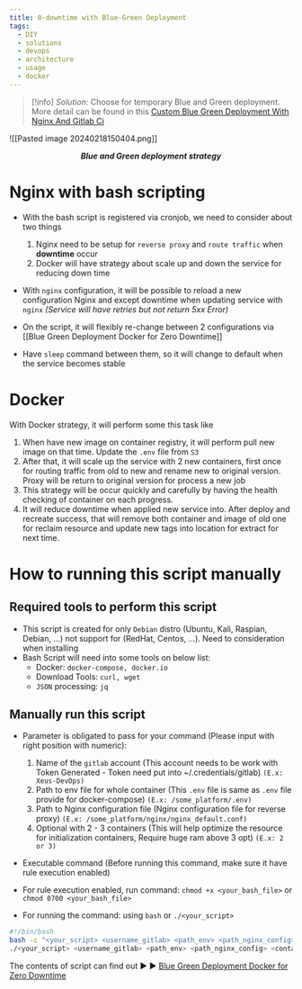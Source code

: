 ```yaml
---
title: 0-downtime with Blue-Green Deployment
tags:
  - DIY
  - solutions
  - devops
  - architecture
  - usage
  - docker
---
```

>[!info]
>*Solution*: Choose for temporary Blue and Green deployment. More detail can be found in this [ Custom Blue Green Deployment With Nginx And Gitlab Ci](https://www.kimsereylam.com/gitlab/nginx/dotnetcore/ubuntu/2019/01/04/custom-blue-green-deployment-with-nginx-and-gitlab-ci.html)

![[Pasted image 20240218150404.png]]
<div align="center">
    <strong><em><p style="text-align: center;">Blue and Green deployment strategy</p></em></strong>
</div>

# Nginx with bash scripting

- With the bash script is registered via cronjob, we need to consider about two things

	1. Nginx need to be setup for `reverse proxy` and `route traffic` when **downtime** occur 
	2. Docker will have strategy about scale up and down the service for reducing down time

- With `nginx` configuration, it will be possible to reload a new configuration Nginx and except downtime when updating service with `nginx` *(Service will have retries but not return 5xx Error)*
- On the script, it will flexibly re-change between 2 configurations via [[Blue Green Deployment Docker for Zero Downtime]]
- Have `sleep` command between them, so it will change to default when the service becomes stable

# Docker
With Docker strategy, it will perform some this task like
1. When have new image on container registry, it will perform pull new image on that time. Update the `.env` file from `S3`           
2. After that, it will scale up the service with 2 new containers, first once for routing traffic from old to new and rename new to original version. Proxy will be return to original version for process a new job
3. This strategy will be occur quickly and carefully by having the health checking of container on each progress. 
4. It will reduce downtime when applied new service into. After deploy and recreate success, that will remove both container and image of old one for reclaim resource and update new tags into location for extract for next time.

# How to running this script manually

## Required tools to perform this script
- This script is created for only `Debian` distro (Ubuntu, Kali, Raspian, Debian, ...) not support for (RedHat, Centos, ...). Need to consideration when installing
- Bash Script will need into some tools on below list: 
	- Docker: `docker-compose, docker.io`
	- Download Tools: `curl, wget`
	- `JSON` processing: `jq`

## Manually run this script
- Parameter is obligated to pass for your command (Please input with right position with numeric):
	1. Name of the `gitlab` account (This account needs to be work with Token Generated - Token need put into ~/.credentials/gitlab) `(E.x: Xeus-DevOps)`
	2. Path to env file for whole container (This `.env` file is same as `.env` file provide for docker-compose) `(E.x: /some_platform/.env)` 
	3. Path to Nginx configuration file (Nginx configuration file for reverse proxy) `(E.x: /some_platform/nginx/nginx_default.conf)` 
	4. Optional with 2 - 3 containers (This will help optimize the resource for initialization containers, Require huge ram above 3 opt) `(E.x: 2 or 3)`

- Executable command (Before running this command, make sure it have rule execution enabled) 
- For rule execution enabled, run command: `chmod +x <your_bash_file>` or `chmod 0700 <your_bash_file>` 
- For running the command: using `bash` or `./<your_script>`

```bash
#!/bin/bash
bash -c "<your_script> <username_gitlab> <path_env> <path_nginx_config> <containers_numberic>" # Opt 1 
./<your_script> <username_gitlab> <path_env> <path_nginx_config> <containers_numberic> # Opt 2
```

The contents of script can find out ▶️ ▶️ [Blue Green Deployment Docker for Zero Downtime](Blue%20Green%20Deployment%20Docker%20for%20Zero%20Downtime.md)


